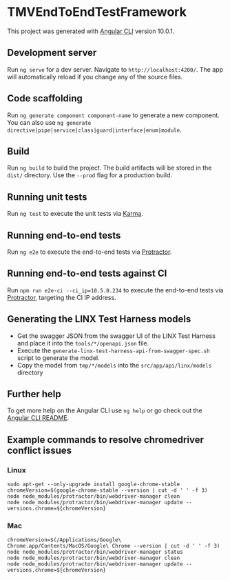 # TMVEndToEndTestFramework

This project was generated with [Angular CLI](https://github.com/angular/angular-cli) version 10.0.1.

## Development server

Run `ng serve` for a dev server. Navigate to `http://localhost:4200/`. The app will automatically reload if you change any of the source files.

## Code scaffolding

Run `ng generate component component-name` to generate a new component. You can also use `ng generate directive|pipe|service|class|guard|interface|enum|module`.

## Build

Run `ng build` to build the project. The build artifacts will be stored in the `dist/` directory. Use the `--prod` flag for a production build.

## Running unit tests

Run `ng test` to execute the unit tests via [Karma](https://karma-runner.github.io).

## Running end-to-end tests

Run `ng e2e` to execute the end-to-end tests via [Protractor](http://www.protractortest.org/).

## Running end-to-end tests against CI

Run `npm run e2e-ci --ci_ip=10.5.0.234` to execute the end-to-end tests via [Protractor](http://www.protractortest.org/), targeting the CI IP address.

## Generating the LINX Test Harness models

* Get the swagger JSON from the swagger UI of the LINX Test Harness and place it into the `tools/*/openapi.json` file.
* Execute the `generate-linx-test-harness-api-from-swagger-spec.sh` script to generate the model.
* Copy the model from `tmp/*/models` into the `src/app/api/linx/models` directory

## Further help

To get more help on the Angular CLI use `ng help` or go check out the [Angular CLI README](https://github.com/angular/angular-cli/blob/master/README.md).

## Example commands to resolve chromedriver conflict issues
### Linux
```shell
sudo apt-get --only-upgrade install google-chrome-stable
chromeVersion=$(google-chrome-stable --version | cut -d ' ' -f 3)
node node_modules/protractor/bin/webdriver-manager clean
node node_modules/protractor/bin/webdriver-manager update --versions.chrome=${chromeVersion}
```
### Mac
```shell
chromeVersion=$(/Applications/Google\ Chrome.app/Contents/MacOS/Google\ Chrome --version | cut -d ' ' -f 3)
node node_modules/protractor/bin/webdriver-manager status
node node_modules/protractor/bin/webdriver-manager clean
node node_modules/protractor/bin/webdriver-manager update --versions.chrome=${chromeVersion}
```

